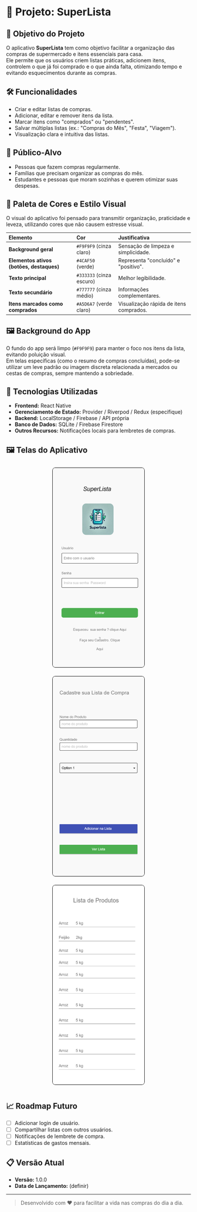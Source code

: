 # 📄 Projeto: SuperLista

## 📌 Objetivo do Projeto
O aplicativo **SuperLista** tem como objetivo facilitar a organização das compras de supermercado e itens essenciais para casa.  
Ele permite que os usuários criem listas práticas, adicionem itens, controlem o que já foi comprado e o que ainda falta, otimizando tempo e evitando esquecimentos durante as compras.

## 🛠️ Funcionalidades
- Criar e editar listas de compras.
- Adicionar, editar e remover itens da lista.
- Marcar itens como "comprados" ou "pendentes".
- Salvar múltiplas listas (ex.: "Compras do Mês", "Festa", "Viagem").
- Visualização clara e intuitiva das listas.

## 🎯 Público-Alvo
- Pessoas que fazem compras regularmente.
- Famílias que precisam organizar as compras do mês.
- Estudantes e pessoas que moram sozinhas e querem otimizar suas despesas.

## 🎨 Paleta de Cores e Estilo Visual
O visual do aplicativo foi pensado para transmitir organização, praticidade e leveza, utilizando cores que não causem estresse visual.

| Elemento | Cor | Justificativa |
|:---|:---|:---|
| **Background geral** | `#F9F9F9` (cinza claro) | Sensação de limpeza e simplicidade. |
| **Elementos ativos (botões, destaques)** | `#4CAF50` (verde) | Representa "concluído" e "positivo". |
| **Texto principal** | `#333333` (cinza escuro) | Melhor legibilidade. |
| **Texto secundário** | `#777777` (cinza médio) | Informações complementares. |
| **Itens marcados como comprados** | `#A5D6A7` (verde claro) | Visualização rápida de itens comprados. |

## 🖼️ Background do App
O fundo do app será limpo (`#F9F9F9`) para manter o foco nos itens da lista, evitando poluição visual.  
Em telas específicas (como o resumo de compras concluídas), pode-se utilizar um leve padrão ou imagem discreta relacionada a mercados ou cestas de compras, sempre mantendo a sobriedade.

## 🧩 Tecnologias Utilizadas
- **Frontend:** React Native
- **Gerenciamento de Estado:** Provider / Riverpod / Redux (especifique)
- **Backend:** LocalStorage / Firebase / API própria
- **Banco de Dados:** SQLite / Firebase Firestore
- **Outros Recursos:** Notificações locais para lembretes de compras.

## 🖼 Telas do Aplicativo

<p align="center">
  <img src="./assets/des_telas/Login.png" alt="Tela de Login" width="250" style="border:1px solid #000; border-radius:8px; margin:10px"/>
  <img src="./assets/des_telas/Tela de Cadastro de Produtos.png" alt="Tela Cadastro" width="250" style="border:1px solid #000; border-radius:8px; margin:10px"/>
  <img src="./assets/des_telas/Lista de Produtos.png" alt="Tela Lista" width="250" style="border:1px solid #000; border-radius:8px; margin:10px"/>
</p>


## 📈 Roadmap Futuro
- [ ] Adicionar login de usuário.
- [ ] Compartilhar listas com outros usuários.
- [ ] Notificações de lembrete de compra.
- [ ] Estatísticas de gastos mensais.

## 📋 Versão Atual
- **Versão:** 1.0.0
- **Data de Lançamento:** (definir)

---

> Desenvolvido com ❤️ para facilitar a vida nas compras do dia a dia.
